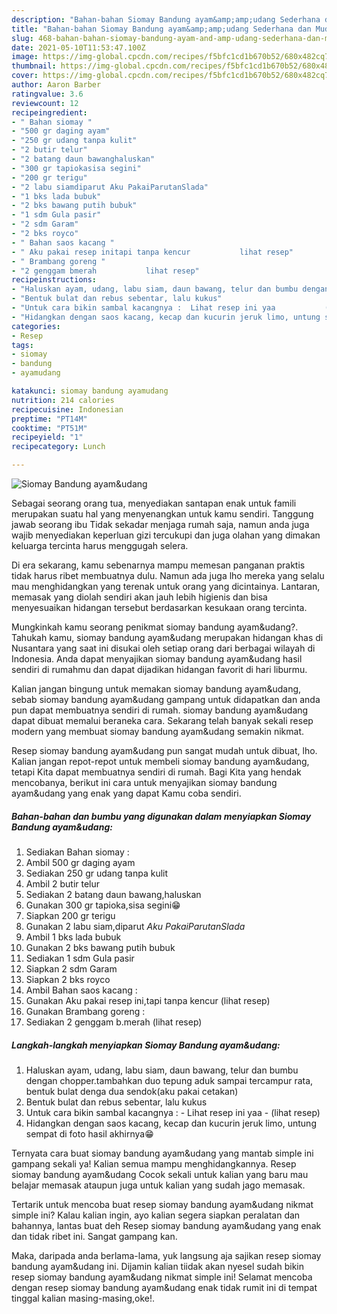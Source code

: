 ```yaml
---
description: "Bahan-bahan Siomay Bandung ayam&amp;amp;udang Sederhana dan Mudah Dibuat"
title: "Bahan-bahan Siomay Bandung ayam&amp;amp;udang Sederhana dan Mudah Dibuat"
slug: 468-bahan-bahan-siomay-bandung-ayam-and-amp-udang-sederhana-dan-mudah-dibuat
date: 2021-05-10T11:53:47.100Z
image: https://img-global.cpcdn.com/recipes/f5bfc1cd1b670b52/680x482cq70/siomay-bandung-ayamudang-foto-resep-utama.jpg
thumbnail: https://img-global.cpcdn.com/recipes/f5bfc1cd1b670b52/680x482cq70/siomay-bandung-ayamudang-foto-resep-utama.jpg
cover: https://img-global.cpcdn.com/recipes/f5bfc1cd1b670b52/680x482cq70/siomay-bandung-ayamudang-foto-resep-utama.jpg
author: Aaron Barber
ratingvalue: 3.6
reviewcount: 12
recipeingredient:
- " Bahan siomay "
- "500 gr daging ayam"
- "250 gr udang tanpa kulit"
- "2 butir telur"
- "2 batang daun bawanghaluskan"
- "300 gr tapiokasisa segini"
- "200 gr terigu"
- "2 labu siamdiparut Aku PakaiParutanSlada"
- "1 bks lada bubuk"
- "2 bks bawang putih bubuk"
- "1 sdm Gula pasir"
- "2 sdm Garam"
- "2 bks royco"
- " Bahan saos kacang "
- " Aku pakai resep initapi tanpa kencur           lihat resep"
- " Brambang goreng "
- "2 genggam bmerah           lihat resep"
recipeinstructions:
- "Haluskan ayam, udang, labu siam, daun bawang, telur dan bumbu dengan chopper.tambahkan duo tepung aduk sampai tercampur rata, bentuk bulat denga dua sendok(aku pakai cetakan)"
- "Bentuk bulat dan rebus sebentar, lalu kukus"
- "Untuk cara bikin sambal kacangnya :  Lihat resep ini yaa           (lihat resep)"
- "Hidangkan dengan saos kacang, kecap dan kucurin jeruk limo, untung sempat di foto hasil akhirnya😁"
categories:
- Resep
tags:
- siomay
- bandung
- ayamudang

katakunci: siomay bandung ayamudang 
nutrition: 214 calories
recipecuisine: Indonesian
preptime: "PT14M"
cooktime: "PT51M"
recipeyield: "1"
recipecategory: Lunch

---
```



![Siomay Bandung ayam&amp;udang](https://img-global.cpcdn.com/recipes/f5bfc1cd1b670b52/680x482cq70/siomay-bandung-ayamudang-foto-resep-utama.jpg)

Sebagai seorang orang tua, menyediakan santapan enak untuk famili merupakan suatu hal yang menyenangkan untuk kamu sendiri. Tanggung jawab seorang ibu Tidak sekadar menjaga rumah saja, namun anda juga wajib menyediakan keperluan gizi tercukupi dan juga olahan yang dimakan keluarga tercinta harus menggugah selera.

Di era  sekarang, kamu sebenarnya mampu memesan panganan praktis tidak harus ribet membuatnya dulu. Namun ada juga lho mereka yang selalu mau menghidangkan yang terenak untuk orang yang dicintainya. Lantaran, memasak yang diolah sendiri akan jauh lebih higienis dan bisa menyesuaikan hidangan tersebut berdasarkan kesukaan orang tercinta. 



Mungkinkah kamu seorang penikmat siomay bandung ayam&amp;udang?. Tahukah kamu, siomay bandung ayam&amp;udang merupakan hidangan khas di Nusantara yang saat ini disukai oleh setiap orang dari berbagai wilayah di Indonesia. Anda dapat menyajikan siomay bandung ayam&amp;udang hasil sendiri di rumahmu dan dapat dijadikan hidangan favorit di hari liburmu.

Kalian jangan bingung untuk memakan siomay bandung ayam&amp;udang, sebab siomay bandung ayam&amp;udang gampang untuk didapatkan dan anda pun dapat membuatnya sendiri di rumah. siomay bandung ayam&amp;udang dapat dibuat memalui beraneka cara. Sekarang telah banyak sekali resep modern yang membuat siomay bandung ayam&amp;udang semakin nikmat.

Resep siomay bandung ayam&amp;udang pun sangat mudah untuk dibuat, lho. Kalian jangan repot-repot untuk membeli siomay bandung ayam&amp;udang, tetapi Kita dapat membuatnya sendiri di rumah. Bagi Kita yang hendak mencobanya, berikut ini cara untuk menyajikan siomay bandung ayam&amp;udang yang enak yang dapat Kamu coba sendiri.

<!--inarticleads1-->

##### Bahan-bahan dan bumbu yang digunakan dalam menyiapkan Siomay Bandung ayam&amp;udang:

1. Sediakan  Bahan siomay :
1. Ambil 500 gr daging ayam
1. Sediakan 250 gr udang tanpa kulit
1. Ambil 2 butir telur
1. Sediakan 2 batang daun bawang,haluskan
1. Gunakan 300 gr tapioka,sisa segini😁
1. Siapkan 200 gr terigu
1. Gunakan 2 labu siam,diparut *Aku PakaiParutanSlada*
1. Ambil 1 bks lada bubuk
1. Gunakan 2 bks bawang putih bubuk
1. Sediakan 1 sdm Gula pasir
1. Siapkan 2 sdm Garam
1. Siapkan 2 bks royco
1. Ambil  Bahan saos kacang :
1. Gunakan  Aku pakai resep ini,tapi tanpa kencur           (lihat resep)
1. Gunakan  Brambang goreng :
1. Sediakan 2 genggam b.merah           (lihat resep)




<!--inarticleads2-->

##### Langkah-langkah menyiapkan Siomay Bandung ayam&amp;udang:

1. Haluskan ayam, udang, labu siam, daun bawang, telur dan bumbu dengan chopper.tambahkan duo tepung aduk sampai tercampur rata, bentuk bulat denga dua sendok(aku pakai cetakan)
1. Bentuk bulat dan rebus sebentar, lalu kukus
1. Untuk cara bikin sambal kacangnya :  - Lihat resep ini yaa -           (lihat resep)
1. Hidangkan dengan saos kacang, kecap dan kucurin jeruk limo, untung sempat di foto hasil akhirnya😁




Ternyata cara buat siomay bandung ayam&amp;udang yang mantab simple ini gampang sekali ya! Kalian semua mampu menghidangkannya. Resep siomay bandung ayam&amp;udang Cocok sekali untuk kalian yang baru mau belajar memasak ataupun juga untuk kalian yang sudah jago memasak.

Tertarik untuk mencoba buat resep siomay bandung ayam&amp;udang nikmat simple ini? Kalau kalian ingin, ayo kalian segera siapkan peralatan dan bahannya, lantas buat deh Resep siomay bandung ayam&amp;udang yang enak dan tidak ribet ini. Sangat gampang kan. 

Maka, daripada anda berlama-lama, yuk langsung aja sajikan resep siomay bandung ayam&amp;udang ini. Dijamin kalian tiidak akan nyesel sudah bikin resep siomay bandung ayam&amp;udang nikmat simple ini! Selamat mencoba dengan resep siomay bandung ayam&amp;udang enak tidak rumit ini di tempat tinggal kalian masing-masing,oke!.

